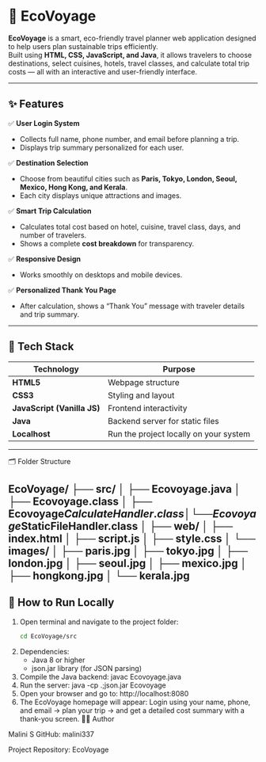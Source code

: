# 🌿 EcoVoyage

**EcoVoyage** is a smart, eco-friendly travel planner web application designed to help users plan sustainable trips efficiently.  
Built using **HTML, CSS, JavaScript, and Java**, it allows travelers to choose destinations, select cuisines, hotels, travel classes, and calculate total trip costs — all with an interactive and user-friendly interface.

---

## ✨ Features

✅ **User Login System**  
- Collects full name, phone number, and email before planning a trip.  
- Displays trip summary personalized for each user.  

✅ **Destination Selection**  
- Choose from beautiful cities such as **Paris, Tokyo, London, Seoul, Mexico, Hong Kong, and Kerala**.  
- Each city displays unique attractions and images.  

✅ **Smart Trip Calculation**  
- Calculates total cost based on hotel, cuisine, travel class, days, and number of travelers.  
- Shows a complete **cost breakdown** for transparency.  

✅ **Responsive Design**  
- Works smoothly on desktops and mobile devices.  

✅ **Personalized Thank You Page**  
- After calculation, shows a “Thank You” message with traveler details and trip summary.  

---

## 🧠 Tech Stack

| Technology | Purpose |
|-------------|----------|
| **HTML5** | Webpage structure |
| **CSS3** | Styling and layout |
| **JavaScript (Vanilla JS)** | Frontend interactivity |
| **Java** | Backend server for static files |
| **Localhost** | Run the project locally on your system |

---
🗂️ Folder Structure

EcoVoyage/
├── src/
│   ├── Ecovoyage.java
│   ├── Ecovoyage.class
│   ├── Ecovoyage$CalculateHandler.class
│   └── Ecovoyage$StaticFileHandler.class
│
├── web/
│   ├── index.html
│   ├── script.js
│   ├── style.css
│   └── images/
│       ├── paris.jpg
│       ├── tokyo.jpg
│       ├── london.jpg
│       ├── seoul.jpg
│       ├── mexico.jpg
│       ├── hongkong.jpg
│       └── kerala.jpg
---

## 🚀 How to Run Locally

1. Open terminal and navigate to the project folder:
   ```bash
   cd EcoVoyage/src
2. Dependencies:
   - Java 8 or higher  
   - json.jar library (for JSON parsing)
3. Compile the Java backend:
   javac Ecovoyage.java
4. Run the server:
   java -cp .;json.jar Ecovoyage
5. Open your browser and go to:
   http://localhost:8080
6. The EcoVoyage homepage will appear:
   Login using your name, phone, and email → plan your trip → and get a detailed cost summary with a thank-you screen.
👩‍💻 Author

Malini S
GitHub: malini337

Project Repository: EcoVoyage

